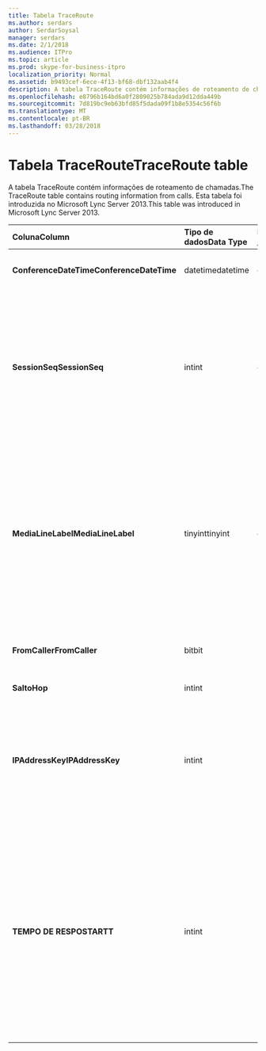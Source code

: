 ```yaml
---
title: Tabela TraceRoute
ms.author: serdars
author: SerdarSoysal
manager: serdars
ms.date: 2/1/2018
ms.audience: ITPro
ms.topic: article
ms.prod: skype-for-business-itpro
localization_priority: Normal
ms.assetid: b9493cef-6ece-4f13-bf68-dbf132aab4f4
description: A tabela TraceRoute contém informações de roteamento de chamadas. Esta tabela foi introduzida no Microsoft Lync Server 2013.
ms.openlocfilehash: e8796b164bd6a0f2809025b784ada9d12dda449b
ms.sourcegitcommit: 7d819bc9eb63bfd85f5dada09f1b8e5354c56f6b
ms.translationtype: MT
ms.contentlocale: pt-BR
ms.lasthandoff: 03/28/2018
---
```

# <a name="traceroute-table"></a><span data-ttu-id="bc869-104">Tabela TraceRoute</span><span class="sxs-lookup"><span data-stu-id="bc869-104">TraceRoute table</span></span>
 
<span data-ttu-id="bc869-105">A tabela TraceRoute contém informações de roteamento de chamadas.</span><span class="sxs-lookup"><span data-stu-id="bc869-105">The TraceRoute table contains routing information from calls.</span></span> <span data-ttu-id="bc869-106">Esta tabela foi introduzida no Microsoft Lync Server 2013.</span><span class="sxs-lookup"><span data-stu-id="bc869-106">This table was introduced in Microsoft Lync Server 2013.</span></span>
  
|<span data-ttu-id="bc869-107">**Coluna**</span><span class="sxs-lookup"><span data-stu-id="bc869-107">**Column**</span></span>|<span data-ttu-id="bc869-108">**Tipo de dados**</span><span class="sxs-lookup"><span data-stu-id="bc869-108">**Data Type**</span></span>|<span data-ttu-id="bc869-109">**Índice de chaves /**</span><span class="sxs-lookup"><span data-stu-id="bc869-109">**Key/Index**</span></span>|<span data-ttu-id="bc869-110">**Detalhes**</span><span class="sxs-lookup"><span data-stu-id="bc869-110">**Details**</span></span>|
|:-----|:-----|:-----|:-----|
|<span data-ttu-id="bc869-111">**ConferenceDateTime**</span><span class="sxs-lookup"><span data-stu-id="bc869-111">**ConferenceDateTime**</span></span> <br/> |<span data-ttu-id="bc869-112">datetime</span><span class="sxs-lookup"><span data-stu-id="bc869-112">datetime</span></span>  <br/> |<span data-ttu-id="bc869-113">Primária, estrangeira</span><span class="sxs-lookup"><span data-stu-id="bc869-113">Primary, Foreign</span></span>  <br/> |<span data-ttu-id="bc869-114">Data e hora de início da chamada.</span><span class="sxs-lookup"><span data-stu-id="bc869-114">Date and time that the call began.</span></span>  <br/> |
|<span data-ttu-id="bc869-115">**SessionSeq**</span><span class="sxs-lookup"><span data-stu-id="bc869-115">**SessionSeq**</span></span> <br/> |<span data-ttu-id="bc869-116">int</span><span class="sxs-lookup"><span data-stu-id="bc869-116">int</span></span>  <br/> |<span data-ttu-id="bc869-117">Primária, estrangeira</span><span class="sxs-lookup"><span data-stu-id="bc869-117">Primary, Foreign</span></span>  <br/> |<span data-ttu-id="bc869-118">Identificador exclusivo usado para distinguir entre várias chamadas que podem ter começado na mesma data e ao mesmo tempo.</span><span class="sxs-lookup"><span data-stu-id="bc869-118">Unique identifier used to distinguish between multiple calls that might have begun on the same date and at the same time.</span></span>  <br/> |
|<span data-ttu-id="bc869-119">**MediaLineLabel**</span><span class="sxs-lookup"><span data-stu-id="bc869-119">**MediaLineLabel**</span></span> <br/> |<span data-ttu-id="bc869-120">tinyint</span><span class="sxs-lookup"><span data-stu-id="bc869-120">tinyint</span></span>  <br/> |<span data-ttu-id="bc869-121">Primária, estrangeira</span><span class="sxs-lookup"><span data-stu-id="bc869-121">Primary, Foreign</span></span>  <br/> |<span data-ttu-id="bc869-122">Representa o tipo da linha de vídeo utilizado na chamada.</span><span class="sxs-lookup"><span data-stu-id="bc869-122">Represents the type of video line used in the call.</span></span> <span data-ttu-id="bc869-123">Os valores permitidos são:</span><span class="sxs-lookup"><span data-stu-id="bc869-123">Allowed values are:</span></span>  <br/> <span data-ttu-id="bc869-124">0 - áudio</span><span class="sxs-lookup"><span data-stu-id="bc869-124">0 - Audio</span></span>  <br/> <span data-ttu-id="bc869-125">1 - vídeo</span><span class="sxs-lookup"><span data-stu-id="bc869-125">1 - Video</span></span>  <br/> <span data-ttu-id="bc869-126">2 - vídeo panorâmico</span><span class="sxs-lookup"><span data-stu-id="bc869-126">2 - Panoramic video</span></span>  <br/> <span data-ttu-id="bc869-127">3 - aplicativo/área de trabalho</span><span class="sxs-lookup"><span data-stu-id="bc869-127">3 - Application/Desktop sharing</span></span>  <br/> |
|<span data-ttu-id="bc869-128">**FromCaller**</span><span class="sxs-lookup"><span data-stu-id="bc869-128">**FromCaller**</span></span> <br/> |<span data-ttu-id="bc869-129">bit</span><span class="sxs-lookup"><span data-stu-id="bc869-129">bit</span></span>  <br/> |<span data-ttu-id="bc869-130">Primária</span><span class="sxs-lookup"><span data-stu-id="bc869-130">Primary</span></span>  <br/> |<span data-ttu-id="bc869-131">Ponto de extremidade que executou a chamada.</span><span class="sxs-lookup"><span data-stu-id="bc869-131">Endpoint that placed the call.</span></span>  <br/> |
|<span data-ttu-id="bc869-132">**Salto**</span><span class="sxs-lookup"><span data-stu-id="bc869-132">**Hop**</span></span> <br/> |<span data-ttu-id="bc869-133">int</span><span class="sxs-lookup"><span data-stu-id="bc869-133">int</span></span>  <br/> ||<span data-ttu-id="bc869-134">Salto de rede /</span><span class="sxs-lookup"><span data-stu-id="bc869-134">Network hop/</span></span>  <br/> |
|<span data-ttu-id="bc869-135">**IPAddressKey**</span><span class="sxs-lookup"><span data-stu-id="bc869-135">**IPAddressKey**</span></span> <br/> |<span data-ttu-id="bc869-136">int</span><span class="sxs-lookup"><span data-stu-id="bc869-136">int</span></span>  <br/> |<span data-ttu-id="bc869-137">Externa</span><span class="sxs-lookup"><span data-stu-id="bc869-137">Foreign</span></span>  <br/> |<span data-ttu-id="bc869-138">Identificador exclusivo para o endereço IP.</span><span class="sxs-lookup"><span data-stu-id="bc869-138">Unique identifier for the IP address.</span></span> <span data-ttu-id="bc869-139">Informações de endereço IP são armazenadas na [tabela IPAddress](ipaddress.md).</span><span class="sxs-lookup"><span data-stu-id="bc869-139">IP address information is stored in the [IPAddress table](ipaddress.md).</span></span>  <br/> |
|<span data-ttu-id="bc869-140">**TEMPO DE RESPOSTA**</span><span class="sxs-lookup"><span data-stu-id="bc869-140">**RTT**</span></span> <br/> |<span data-ttu-id="bc869-141">int</span><span class="sxs-lookup"><span data-stu-id="bc869-141">int</span></span>  <br/> ||<span data-ttu-id="bc869-142">Tempo de ida e volta.</span><span class="sxs-lookup"><span data-stu-id="bc869-142">Roundtrip time.</span></span> <span data-ttu-id="bc869-143">O tempo de ida e volta mede a quantidade de tempo que leva para um pacote de voz chegar ao seu destino e, em seguida, enviar notificação regressivo que ela foi recebida.</span><span class="sxs-lookup"><span data-stu-id="bc869-143">The roundtrip time measures the amount of time it takes for a voice packet to reach its destination and then send back notification that it was received.</span></span>  <br/> |
   

